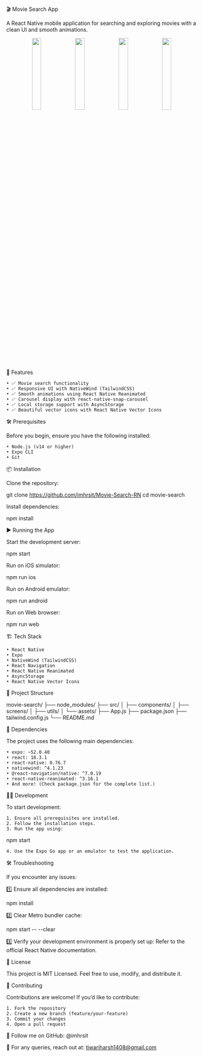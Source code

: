 🎬 Movie Search App

A React Native mobile application for searching and exploring movies with a clean UI and smooth animations.

<p align="center">
  <img src="https://github.com/user-attachments/assets/a04375ea-b181-443a-bba8-a5d24b5d732c" width="22%" />
  <img src="https://github.com/user-attachments/assets/983ce72e-97a3-41c1-82a7-952550f8d530" width="22%" />
  <img src="https://github.com/user-attachments/assets/702ca48d-5859-44d9-8652-54f07d0ebd4e" width="22%" />
  <img src="https://github.com/user-attachments/assets/b82d2545-4e2c-430e-b862-9eb5b9d95b98" width="22%" />
</p>

🚀 Features

	• ✅ Movie search functionality
	• ✅ Responsive UI with NativeWind (TailwindCSS)
	• ✅ Smooth animations using React Native Reanimated
	• ✅ Carousel display with react-native-snap-carousel
	• ✅ Local storage support with AsyncStorage
	• ✅ Beautiful vector icons with React Native Vector Icons

🛠️ Prerequisites

Before you begin, ensure you have the following installed:

	• Node.js (v14 or higher)
	• Expo CLI
	• Git

📦 Installation

Clone the repository:

git clone https://github.com/imhrsit/Movie-Search-RN
cd movie-search

Install dependencies:

npm install

▶️ Running the App

Start the development server:

npm start

Run on iOS simulator:

npm run ios

Run on Android emulator:

npm run android

Run on Web browser:

npm run web

🏗️ Tech Stack

	• React Native
	• Expo
	• NativeWind (TailwindCSS)
	• React Navigation
	• React Native Reanimated
	• AsyncStorage
	• React Native Vector Icons

📁 Project Structure

movie-search/
├── node_modules/
├── src/
│   ├── components/
│   ├── screens/
│   ├── utils/
│   └── assets/
├── App.js
├── package.json
├── tailwind.config.js
└── README.md

📜 Dependencies

The project uses the following main dependencies:

	• expo: ~52.0.40
	• react: 18.3.1
	• react-native: 0.76.7
	• nativewind: ^4.1.23
	• @react-navigation/native: ^7.0.19
	• react-native-reanimated: ^3.16.1
	• And more! (Check package.json for the complete list.)

👨‍💻 Development

To start development:

	1. Ensure all prerequisites are installed.
	2. Follow the installation steps.
	3. Run the app using:

npm start


	4. Use the Expo Go app or an emulator to test the application.

🛠️ Troubleshooting

If you encounter any issues:

1️⃣ Ensure all dependencies are installed:

npm install

2️⃣ Clear Metro bundler cache:

npm start -- --clear

3️⃣ Verify your development environment is properly set up:
Refer to the official React Native documentation.

📜 License

This project is MIT Licensed. Feel free to use, modify, and distribute it.

🤝 Contributing

Contributions are welcome! If you’d like to contribute:

	1. Fork the repository
	2. Create a new branch (feature/your-feature)
	3. Commit your changes
	4. Open a pull request

🔗 Follow me on GitHub: @imhrsit

📩 For any queries, reach out at: tiwariharsh1408@gmail.com
